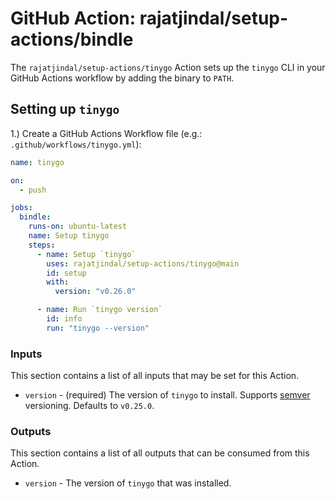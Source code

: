 # GitHub Action: rajatjindal/setup-actions/bindle

The `rajatjindal/setup-actions/tinygo` Action sets up the `tinygo` CLI in your GitHub Actions workflow by adding the binary to `PATH`.

## Setting up `tinygo` 

1.) Create a GitHub Actions Workflow file (e.g.: `.github/workflows/tinygo.yml`):

```yaml
name: tinygo

on:
  - push

jobs:
  bindle:
    runs-on: ubuntu-latest
    name: Setup tinygo
    steps:
      - name: Setup `tinygo`
        uses: rajatjindal/setup-actions/tinygo@main
        id: setup
        with:
          version: "v0.26.0"

      - name: Run `tinygo version`
        id: info
        run: "tinygo --version"
```

### Inputs

This section contains a list of all inputs that may be set for this Action.

- `version` - (required) The version of `tinygo` to install. Supports [semver](https://www.npmjs.com/package/semver) versioning. Defaults to `v0.25.0`.

### Outputs

This section contains a list of all outputs that can be consumed from this Action.

- `version` -  The version of `tinygo` that was installed.

